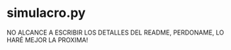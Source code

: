 # simulacro.py

NO ALCANCE A ESCRIBIR LOS DETALLES DEL README, PERDONAME, LO HARÉ MEJOR LA PROXIMA!
